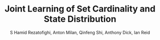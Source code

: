---
layout: pub
title: Joint Learning of Set Cardinality and State Distribution
author: S Hamid Rezatofighi, Anton Milan, Qinfeng Shi, Anthony Dick, Ian Reid
year: 2018
paper_link: https://ojs.aaai.org/index.php/AAAI/article/download/11639/11498
paper_photo: Joint Deep Set Network.jpg
publisher: Thirty-Second AAAI Conference on Artificial Intelligence (AAAI18)
comments: false
category: blog
---